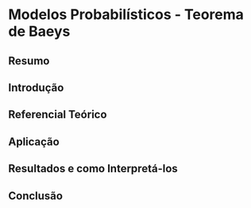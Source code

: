 # Modelos Probabilísticos - Teorema de Baeys

## Resumo 

## Introdução

## Referencial Teórico

## Aplicação

## Resultados e como Interpretá-los

## Conclusão
